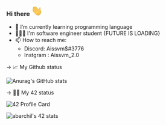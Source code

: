 ### Hi there <img src="https://github.com/Aissam4/Aissam4/blob/main/wave.gif" width="30px">

- 🌱 I’m currently learning programming language
- 👨🏻‍💻 I'm software engineer student {FUTURE IS LOADING}
- 📫 How to reach me: 
     - Discord: Aissvm$#3776
     - Instgram : Aissvm_2.0

-> 📈 My Github status

![Anurag's GitHub stats](https://github-readme-stats.vercel.app/api?username=Aissam4&show_icons=true&theme=radical)

-> 👨‍💻 My 42 status


![42 Profile Card](https://1337-readme.vercel.app/api/profile?cursus=42&dark=true&login=abarchil)

![abarchil's 42 stats](https://badge42.herokuapp.com/api/stats/abarchil?darkmode=true&cursus=42cursus)
